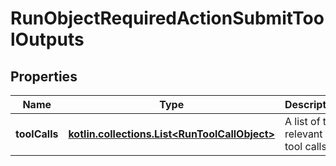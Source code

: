 
# RunObjectRequiredActionSubmitToolOutputs

## Properties
| Name | Type | Description | Notes |
| ------------ | ------------- | ------------- | ------------- |
| **toolCalls** | [**kotlin.collections.List&lt;RunToolCallObject&gt;**](RunToolCallObject.md) | A list of the relevant tool calls. |  |



